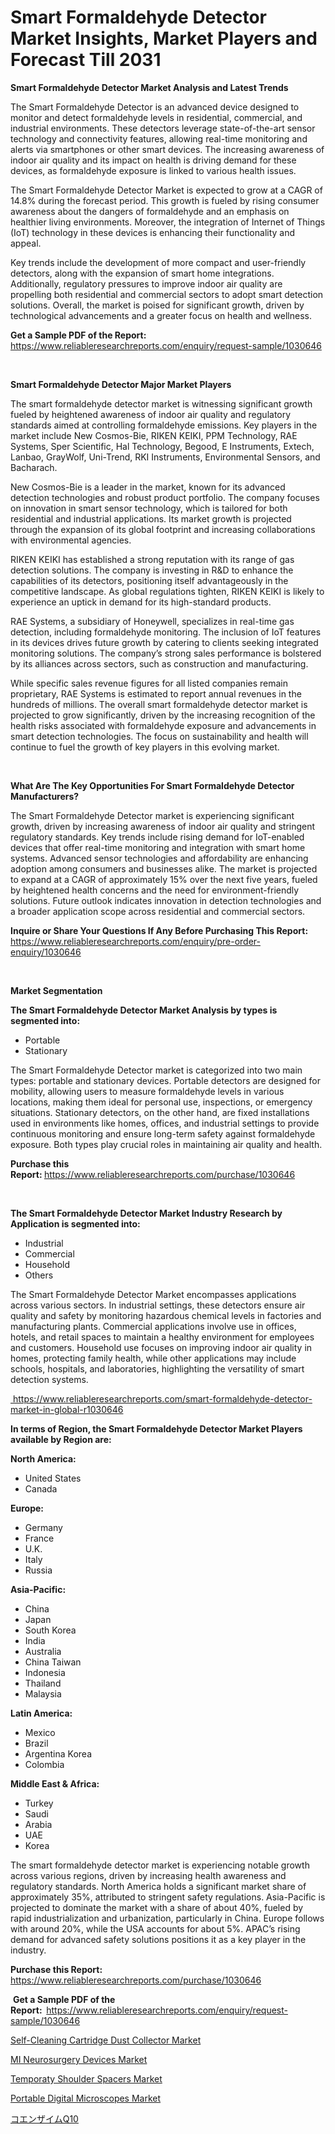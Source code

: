 <p><h1>Smart Formaldehyde Detector Market Insights, Market Players and Forecast Till 2031</h1></p><p><strong>Smart Formaldehyde Detector Market Analysis and Latest Trends</strong></p>
<p><p>The Smart Formaldehyde Detector is an advanced device designed to monitor and detect formaldehyde levels in residential, commercial, and industrial environments. These detectors leverage state-of-the-art sensor technology and connectivity features, allowing real-time monitoring and alerts via smartphones or other smart devices. The increasing awareness of indoor air quality and its impact on health is driving demand for these devices, as formaldehyde exposure is linked to various health issues.</p><p>The Smart Formaldehyde Detector Market is expected to grow at a CAGR of 14.8% during the forecast period. This growth is fueled by rising consumer awareness about the dangers of formaldehyde and an emphasis on healthier living environments. Moreover, the integration of Internet of Things (IoT) technology in these devices is enhancing their functionality and appeal. </p><p>Key trends include the development of more compact and user-friendly detectors, along with the expansion of smart home integrations. Additionally, regulatory pressures to improve indoor air quality are propelling both residential and commercial sectors to adopt smart detection solutions. Overall, the market is poised for significant growth, driven by technological advancements and a greater focus on health and wellness.</p></p>
<p><strong>Get a Sample PDF of the Report:&nbsp;</strong> <a href="https://www.reliableresearchreports.com/enquiry/request-sample/1030646">https://www.reliableresearchreports.com/enquiry/request-sample/1030646</a></p>
<p>&nbsp;</p>
<p><strong>Smart Formaldehyde Detector Major Market Players</strong></p>
<p><p>The smart formaldehyde detector market is witnessing significant growth fueled by heightened awareness of indoor air quality and regulatory standards aimed at controlling formaldehyde emissions. Key players in the market include New Cosmos-Bie, RIKEN KEIKI, PPM Technology, RAE Systems, Sper Scientific, Hal Technology, Begood, E Instruments, Extech, Lanbao, GrayWolf, Uni-Trend, RKI Instruments, Environmental Sensors, and Bacharach.</p><p>New Cosmos-Bie is a leader in the market, known for its advanced detection technologies and robust product portfolio. The company focuses on innovation in smart sensor technology, which is tailored for both residential and industrial applications. Its market growth is projected through the expansion of its global footprint and increasing collaborations with environmental agencies.</p><p>RIKEN KEIKI has established a strong reputation with its range of gas detection solutions. The company is investing in R&D to enhance the capabilities of its detectors, positioning itself advantageously in the competitive landscape. As global regulations tighten, RIKEN KEIKI is likely to experience an uptick in demand for its high-standard products.</p><p>RAE Systems, a subsidiary of Honeywell, specializes in real-time gas detection, including formaldehyde monitoring. The inclusion of IoT features in its devices drives future growth by catering to clients seeking integrated monitoring solutions. The company’s strong sales performance is bolstered by its alliances across sectors, such as construction and manufacturing.</p><p>While specific sales revenue figures for all listed companies remain proprietary, RAE Systems is estimated to report annual revenues in the hundreds of millions. The overall smart formaldehyde detector market is projected to grow significantly, driven by the increasing recognition of the health risks associated with formaldehyde exposure and advancements in smart detection technologies. The focus on sustainability and health will continue to fuel the growth of key players in this evolving market.</p></p>
<p>&nbsp;</p>
<p><strong>What Are The Key Opportunities For Smart Formaldehyde Detector Manufacturers?</strong></p>
<p><p>The Smart Formaldehyde Detector market is experiencing significant growth, driven by increasing awareness of indoor air quality and stringent regulatory standards. Key trends include rising demand for IoT-enabled devices that offer real-time monitoring and integration with smart home systems. Advanced sensor technologies and affordability are enhancing adoption among consumers and businesses alike. The market is projected to expand at a CAGR of approximately 15% over the next five years, fueled by heightened health concerns and the need for environment-friendly solutions. Future outlook indicates innovation in detection technologies and a broader application scope across residential and commercial sectors.</p></p>
<p><strong>Inquire or Share Your Questions If Any Before Purchasing This Report:</strong> <a href="https://www.reliableresearchreports.com/enquiry/pre-order-enquiry/1030646">https://www.reliableresearchreports.com/enquiry/pre-order-enquiry/1030646</a></p>
<p>&nbsp;</p>
<p><strong>Market Segmentation</strong></p>
<p><strong>The Smart Formaldehyde Detector Market Analysis by types is segmented into:</strong></p>
<p><ul><li>Portable</li><li>Stationary</li></ul></p>
<p><p>The Smart Formaldehyde Detector market is categorized into two main types: portable and stationary devices. Portable detectors are designed for mobility, allowing users to measure formaldehyde levels in various locations, making them ideal for personal use, inspections, or emergency situations. Stationary detectors, on the other hand, are fixed installations used in environments like homes, offices, and industrial settings to provide continuous monitoring and ensure long-term safety against formaldehyde exposure. Both types play crucial roles in maintaining air quality and health.</p></p>
<p><strong>Purchase this Report:&nbsp;</strong><a href="https://www.reliableresearchreports.com/purchase/1030646">https://www.reliableresearchreports.com/purchase/1030646</a></p>
<p>&nbsp;</p>
<p><strong>The Smart Formaldehyde Detector Market Industry Research by Application is segmented into:</strong></p>
<p><ul><li>Industrial</li><li>Commercial</li><li>Household</li><li>Others</li></ul></p>
<p><p>The Smart Formaldehyde Detector Market encompasses applications across various sectors. In industrial settings, these detectors ensure air quality and safety by monitoring hazardous chemical levels in factories and manufacturing plants. Commercial applications involve use in offices, hotels, and retail spaces to maintain a healthy environment for employees and customers. Household use focuses on improving indoor air quality in homes, protecting family health, while other applications may include schools, hospitals, and laboratories, highlighting the versatility of smart detection systems.</p></p>
<p><a href="https://www.reliableresearchreports.com/smart-formaldehyde-detector-market-in-global-r1030646">&nbsp;https://www.reliableresearchreports.com/smart-formaldehyde-detector-market-in-global-r1030646</a></p>
<p><strong>In terms of Region, the Smart Formaldehyde Detector Market Players available by Region are:</strong></p>
<p>
    <p> <strong> North America: </strong>
        <ul>
            <li>United States</li>
            <li>Canada</li>
        </ul>
        </p> 
    <p> <strong> Europe: </strong>
        <ul>
            <li>Germany</li>
            <li>France</li>
            <li>U.K.</li>
            <li>Italy</li>
            <li>Russia</li>
        </ul>
        </p> 
    <p> <strong> Asia-Pacific: </strong>
        <ul>
            <li>China</li>
            <li>Japan</li>
            <li>South Korea</li>
            <li>India</li>
            <li>Australia</li>
            <li>China Taiwan</li>
            <li>Indonesia</li>
            <li>Thailand</li>
            <li>Malaysia</li>
        </ul>
        </p> 
    <p> <strong> Latin America: </strong>
        <ul>
            <li>Mexico</li>
            <li>Brazil</li>
            <li>Argentina Korea</li>
            <li>Colombia</li>
        </ul>
        </p> 
    <p> <strong> Middle East & Africa: </strong>
        <ul>
            <li>Turkey</li>
            <li>Saudi</li>
            <li>Arabia</li>
            <li>UAE</li>
            <li>Korea</li>
        </ul>
    </p>
    </p>
<p><p>The smart formaldehyde detector market is experiencing notable growth across various regions, driven by increasing health awareness and regulatory standards. North America holds a significant market share of approximately 35%, attributed to stringent safety regulations. Asia-Pacific is projected to dominate the market with a share of about 40%, fueled by rapid industrialization and urbanization, particularly in China. Europe follows with around 20%, while the USA accounts for about 5%. APAC’s rising demand for advanced safety solutions positions it as a key player in the industry.</p></p>
<p><strong>Purchase this Report: </strong><a href="https://www.reliableresearchreports.com/purchase/1030646">https://www.reliableresearchreports.com/purchase/1030646</a></p>
<p>&nbsp;<strong>Get a Sample PDF of the Report:&nbsp;&nbsp;</strong><a href="https://www.reliableresearchreports.com/enquiry/request-sample/1030646">https://www.reliableresearchreports.com/enquiry/request-sample/1030646</a></p>
<p><strong></strong></p>
<p><p><a href="https://issuu.com/reportprime-2/docs/self-cleaning-cartridge-dust-collec_2e79e3ba15040c">Self-Cleaning Cartridge Dust Collector Market</a></p><p><a href="https://github.com/ChiragRp1/Market-Research-Report-List-6/blob/main/mi-neurosurgery-devices-market.md">MI Neurosurgery Devices Market</a></p><p><a href="https://medium.com/@dfght5g/temporaty-shoulder-spacers-market-overview-global-market-trends-and-future-prospects-from-2024-to-d11f99190236">Temporaty Shoulder Spacers Market</a></p><p><a href="https://www.linkedin.com/pulse/booming-portable-digital-microscopes-market-sector-analysis-gjzzf?trackingId=ZOPnqh0cRO%2B1Rm0Ts%2BgF6Q%3D%3D">Portable Digital Microscopes Market</a></p><p><a href="https://medium.com/@devanrutherford2002/%E3%82%B0%E3%83%AD%E3%83%BC%E3%83%90%E3%83%AB%E3%82%B3%E3%82%A8%E3%83%B3%E3%82%B6%E3%82%A4%E3%83%A0q10%E7%94%A3%E6%A5%AD-%E7%A8%AE%E9%A1%9E-%E5%BF%9C%E7%94%A8-%E5%B8%82%E5%A0%B4%E3%83%97%E3%83%AC%E3%83%BC%E3%83%A4%E3%83%BC-%E5%9C%B0%E5%9F%9F%E5%88%A5%E6%88%90%E9%95%B7%E5%88%86%E6%9E%90-%E3%81%8A%E3%82%88%E3%81%B3%E5%B0%86%E6%9D%A5%E3%81%AE%E3%82%B7%E3%83%8A%E3%83%AA%E3%82%AA-2024%E5%B9%B4-2031%E5%B9%B4-415ce82cdfd8">コエンザイムQ10</a></p></p>